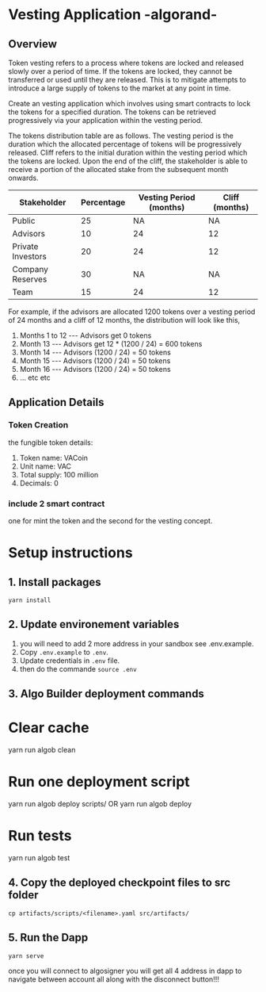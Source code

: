 # Vesting Application -algorand-

## Overview

Token vesting refers to a process where tokens are locked and released slowly over a period of time. If the tokens are locked, they cannot be transferred or used until they are released. This is to mitigate attempts to introduce a large supply of tokens to the market at any point in time.

Create an vesting application which involves using smart contracts to lock the tokens for a specified duration. The tokens can be retrieved progressively via your application within the vesting period.

The tokens distribution table are as follows. The vesting period is the duration which the allocated percentage of tokens will be progressively released. Cliff refers to the initial duration within the vesting period which the tokens are locked. Upon the end of the cliff, the stakeholder is able to receive a portion of the allocated stake from the subsequent month onwards.

| Stakeholder           | Percentage    | Vesting Period (months)   | Cliff (months)    | 
| --------------------- | ------------- | ------------------------- | ----------------- |
| Public				| 25		    | NA                        | NA                |
| Advisors				| 10 			| 24                        | 12                |
| Private Investors 	| 20 			| 24                        | 12                |
| Company Reserves	    | 30			| NA                        | NA                |
| Team				    | 15			| 24                        | 12                |

For example, if the advisors are allocated 1200 tokens over a vesting period of 24 months and a cliff of 12 months, the distribution will look like this,

1. Months 1 to 12 --- Advisors get 0 tokens
2. Month 13 --- Advisors get 12 * (1200 / 24) = 600 tokens
3. Month 14 --- Advisors (1200 / 24) = 50 tokens
4. Month 15 --- Advisors (1200 / 24) = 50 tokens
5. Month 16 --- Advisors (1200 / 24) = 50 tokens
6. ... etc etc

## Application Details

### Token Creation
the fungible token details:

1. Token name: VACoin
2. Unit name: VAC
3. Total supply: 100 million
4. Decimals: 0

### include 2 smart contract 
one for mint the token and the second for the vesting concept.

# Setup instructions

## 1. Install packages
```
yarn install
```

## 2. Update environement variables
1. you will need to add 2 more address in your sandbox see .env.example.
2. Copy `.env.example` to `.env`.
3. Update credentials in `.env` file.
4. then do the commande `source .env`

## 3. Algo Builder deployment commands

# Clear cache
yarn run algob clean

# Run one deployment script
yarn run algob deploy scripts/<filename>
OR 
yarn run algob deploy

# Run tests
yarn run algob test


## 4. Copy the deployed checkpoint files to src folder
```
cp artifacts/scripts/<filename>.yaml src/artifacts/
```

## 5. Run the Dapp
```
yarn serve
```

once you will connect to algosigner you will get all 4 address in dapp to navigate between account all along with the disconnect button!!!





